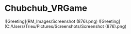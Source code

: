 # Chubchub_VRGame
![Greeting](RM_Images/Screenshot (876).png)
![Greeting](C:/Users/Trieu/Pictures/Screenshots/Screenshot (876).png)
